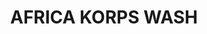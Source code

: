 ---
title: "AFRICA KORPS WASH"
price: "TBA"
desc: "Opis nije dostupan"
img_path: "/assets/img/A.MIG-1001.jpg"
brand: AMMO
available: true
cat: "weathering"
subcat: "ENAMEL WASHES (35 mL)"
subsubcat: "SS"
---